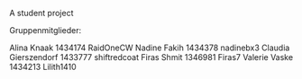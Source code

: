A student project


Gruppenmitglieder:

Alina Knaak           1434174   RaidOneCW
Nadine Fakih          1434378   nadinebx3
Claudia Gierszendorf  1433777   shiftredcoat
Firas Shmit	          1346981   Firas7
Valerie Vaske	         1434213  Lilith1410
